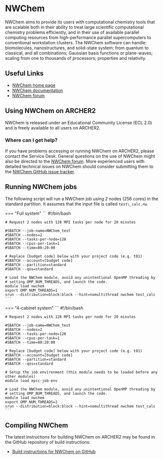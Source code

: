# NWChem

NWChem aims to provide its users with computational chemistry tools that
are scalable both in their ability to treat large scientific
computational chemistry problems efficiently, and in their use of
available parallel computing resources from high-performance parallel
supercomputers to conventional workstation clusters. The NWChem software
can handle: biomolecules, nanostructures, and solid-state system; from
quantum to classical, and all combinations; Gaussian basis functions or
plane-waves; scaling from one to thousands of processors; properties and
relativity.

## Useful Links

  - [NWChem home page](https://nwchemgit.github.io/)
  - [NWChem documentation](https://nwchemgit.github.io/Home.html)
  - [NWChem forum][1]

## Using NWChem on ARCHER2

NWChem is released under an Educational Community License (ECL 2.0) and
is freely available to all users on ARCHER2.

### Where can I get help?

If you have problems accessing or running NWChem on ARCHER2, please
contact the Service Desk. General questions on the use of NWChem might
also be directed to the [NWChem forum][1]. More experienced
users with detailed technical issues on NWChem should consider
submitting them to the
[NWChem GitHub issue tracker](https://github.com/nwchemgit/nwchem/issues).

## Running NWChem jobs

The following script will run a NWChem job using 2 nodes (256 cores) in
the standard partition. It assumes that the input file is called
`test\_calc.nw`.

=== "Full system"
    ```
    #!/bin/bash

    # Request 2 nodes with 128 MPI tasks per node for 20 minutes

    #SBATCH --job-name=NWChem_test
    #SBATCH --nodes=2
    #SBATCH --tasks-per-node=128
    #SBATCH --cpus-per-task=1
    #SBATCH --time=00:20:00

    # Replace [budget code] below with your project code (e.g. t01)
    #SBATCH --account=[budget code] 
    #SBATCH --partition=standard
    #SBATCH --qos=standard

    # Load the NWChem module, avoid any unintentional OpenMP threading by
    # setting OMP_NUM_THREADS, and launch the code.
    module load nwchem
    export OMP_NUM_THREADS=1
    srun --distribution=block:block --hint=nomultithread nwchem test_calc
    ```
=== "4-cabinet system"
    ```
    #!/bin/bash

    # Request 2 nodes with 128 MPI tasks per node for 20 minutes

    #SBATCH --job-name=NWChem_test
    #SBATCH --nodes=2
    #SBATCH --tasks-per-node=128
    #SBATCH --cpus-per-task=1
    #SBATCH --time=00:20:00

    # Replace [budget code] below with your project code (e.g. t01)
    #SBATCH --account=[budget code] 
    #SBATCH --partition=standard
    #SBATCH --qos=standard

    # Setup the job environment (this module needs to be loaded before any other modules)
    module load epcc-job-env

    # Load the NWChem module, avoid any unintentional OpenMP threading by
    # setting OMP_NUM_THREADS, and launch the code.
    module load nwchem
    export OMP_NUM_THREADS=1
    srun --distribution=block:block --hint=nomultithread nwchem test_calc
    ```

## Compiling NWChem

The latest instructions for building NWChem on ARCHER2 may be found in
the GitHub repository of build instructions:

   - [Build instructions for NWChem on
     GitHub](https://github.com/hpc-uk/build-instructions/tree/main/apps/NWChem)

<!--- NWChem forum URL -->
[1]: https://nwchemgit.github.io/Forum.html
